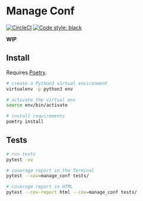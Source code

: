 # Manage Conf

[![CircleCI](https://circleci.com/gh/sam-atkins/manage-conf/tree/master.svg?style=svg)](https://circleci.com/gh/sam-atkins/manage-conf/tree/master)
<a href="https://github.com/ambv/black"><img alt="Code style: black" src="https://img.shields.io/badge/code%20style-black-000000.svg"></a>

**WIP**

## Install

Requires [Poetry](https://poetry.eustace.io).

```bash
# create a Python3 virtual environment
virtualenv -p python3 env

# activate the virtual env
source env/bin/activate

# install requirements
poetry install
```

## Tests

```bash
# run tests
pytest -vv

# coverage report in the Terminal
pytest --cov=manage_conf tests/

# coverage report in HTML
pytest --cov-report html --cov=manage_conf tests/
```
